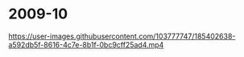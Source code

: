 # 2009-10

https://user-images.githubusercontent.com/103777747/185402638-a592db5f-8616-4c7e-8b1f-0bc9cff25ad4.mp4
